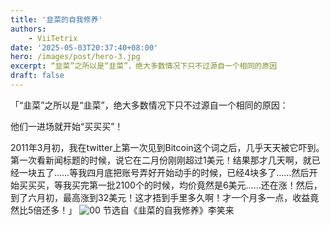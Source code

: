 ```yaml
---
title: '韭菜的自我修养'
authors:
    - ViiTetrix
date: '2025-05-03T20:37:40+08:00'
hero: /images/post/hero-3.jpg
excerpt: “韭菜”之所以是“韭菜”，绝大多数情况下只不过源自一个相同的原因
draft: false
---
```


「“韭菜”之所以是“韭菜”，绝大多数情况下只不过源自一个相同的原因：

他们一进场就开始“买买买”！

2011年3月初，我在twitter上第一次见到Bitcoin这个词之后，几乎天天被它吓到。第一次看新闻标题的时候，说它在二月份刚刚超过1美元！结果那才几天啊，就已经一块五了……等我四月底把账号弄好开始动手的时候，已经4块多了……然后开始买买买，等我买完第一批2100个的时候，均价竟然是6美元……还在涨！然后，到了六月初，最高涨到32美元！这才捂到手里多久啊！才一个月多一点，收益竟然比5倍还多！」
![00](/images/00.jpg)
节选自《韭菜的自我修养》李笑来